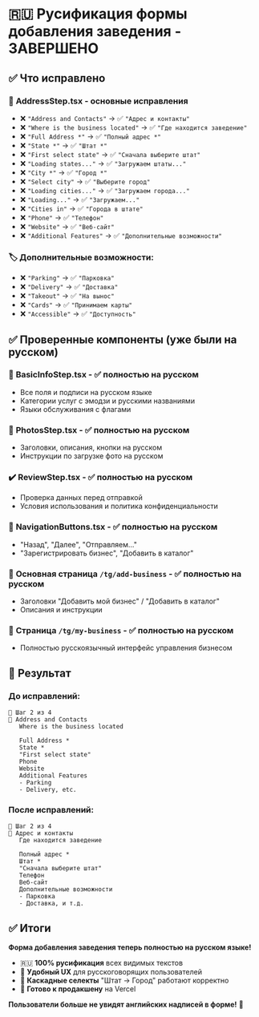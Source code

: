 # 🇷🇺 Русификация формы добавления заведения - ЗАВЕРШЕНО

## ✅ Что исправлено

### 📝 **AddressStep.tsx** - основные исправления
- ❌ `"Address and Contacts"` → ✅ `"Адрес и контакты"`
- ❌ `"Where is the business located"` → ✅ `"Где находится заведение"`  
- ❌ `"Full Address *"` → ✅ `"Полный адрес *"`
- ❌ `"State *"` → ✅ `"Штат *"`
- ❌ `"First select state"` → ✅ `"Сначала выберите штат"`
- ❌ `"Loading states..."` → ✅ `"Загружаем штаты..."`
- ❌ `"City *"` → ✅ `"Город *"`
- ❌ `"Select city"` → ✅ `"Выберите город"`
- ❌ `"Loading cities..."` → ✅ `"Загружаем города..."`
- ❌ `"Loading..."` → ✅ `"Загружаем..."`
- ❌ `"Cities in"` → ✅ `"Города в штате"`
- ❌ `"Phone"` → ✅ `"Телефон"`
- ❌ `"Website"` → ✅ `"Веб-сайт"`
- ❌ `"Additional Features"` → ✅ `"Дополнительные возможности"`

### 🏷️ **Дополнительные возможности**:
- ❌ `"Parking"` → ✅ `"Парковка"`
- ❌ `"Delivery"` → ✅ `"Доставка"`
- ❌ `"Takeout"` → ✅ `"На вынос"`
- ❌ `"Cards"` → ✅ `"Принимаем карты"`
- ❌ `"Accessible"` → ✅ `"Доступность"`

## ✅ Проверенные компоненты (уже были на русском)

### 📄 **BasicInfoStep.tsx** - ✅ полностью на русском
- Все поля и подписи на русском языке
- Категории услуг с эмодзи и русскими названиями
- Языки обслуживания с флагами

### 📸 **PhotosStep.tsx** - ✅ полностью на русском  
- Заголовки, описания, кнопки на русском
- Инструкции по загрузке фото на русском

### ✔️ **ReviewStep.tsx** - ✅ полностью на русском
- Проверка данных перед отправкой
- Условия использования и политика конфиденциальности

### 🔗 **NavigationButtons.tsx** - ✅ полностью на русском
- "Назад", "Далее", "Отправляем..."
- "Зарегистрировать бизнес", "Добавить в каталог"

### 📱 **Основная страница** `/tg/add-business` - ✅ полностью на русском
- Заголовки "Добавить мой бизнес" / "Добавить в каталог"
- Описания и инструкции

### 🏢 **Страница** `/tg/my-business` - ✅ полностью на русском
- Полностью русскоязычный интерфейс управления бизнесом

## 🎯 Результат

### До исправлений:
```
📱 Шаг 2 из 4
📍 Address and Contacts
   Where is the business located

   Full Address *
   State *
   "First select state"
   Phone
   Website
   Additional Features
   - Parking
   - Delivery, etc.
```

### После исправлений:
```
📱 Шаг 2 из 4  
📍 Адрес и контакты
   Где находится заведение

   Полный адрес *
   Штат *
   "Сначала выберите штат"
   Телефон
   Веб-сайт
   Дополнительные возможности
   - Парковка
   - Доставка, и т.д.
```

## ✅ Итоги

**Форма добавления заведения теперь полностью на русском языке!**

- 🇷🇺 **100% русификация** всех видимых текстов
- 📱 **Удобный UX** для русскоговорящих пользователей  
- 🎯 **Каскадные селекты** "Штат → Город" работают корректно
- 🚀 **Готово к продакшену** на Vercel

**Пользователи больше не увидят английских надписей в форме!** 🎉
